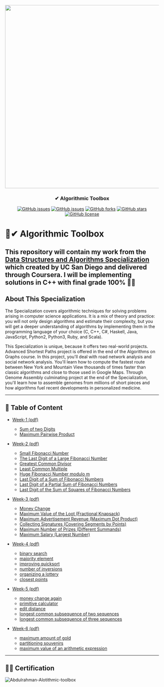 <div align="center">
 
<img width="600px" src="https://d3njjcbhbojbot.cloudfront.net/api/utilities/v1/imageproxy/https://coursera-course-photos.s3.amazonaws.com/fb/434400d9ac11e5afbfa359f34ae5f0/logo3.png?auto=format%2Ccompress&dpr=1">

</div>

<h3 align="center">✔ Algorithmic Toolbox</h3>
<div align="center">

[![GitHub issues](https://img.shields.io/github/contributors/Abdulrahman-Khalid/Algorithmic-Toolbox-Coursera-San-Diego)](https://github.com/Abdulrahman-Khalid/Algorithmic-Toolbox-Coursera-San-Diego/contributors)
[![GitHub issues](https://img.shields.io/github/issues/Abdulrahman-Khalid/Algorithmic-Toolbox-Coursera-San-Diego)](https://github.com/Abdulrahman-Khalid/Algorithmic-Toolbox-Coursera-San-Diego/issues)
[![GitHub forks](https://img.shields.io/github/forks/Abdulrahman-Khalid/Algorithmic-Toolbox-Coursera-San-Diego)](https://github.com/Abdulrahman-Khalid/Algorithmic-Toolbox-Coursera-San-Diego/network)
[![GitHub stars](https://img.shields.io/github/stars/Abdulrahman-Khalid/Algorithmic-Toolbox-Coursera-San-Diego)](https://github.com/Abdulrahman-Khalid/Algorithmic-Toolbox-Coursera-San-Diego/stargazers)
[![GitHub license](https://img.shields.io/github/license/Abdulrahman-Khalid/Algorithmic-Toolbox-Coursera-San-Diego)](https://github.com/Abdulrahman-Khalid/Algorithmic-Toolbox-Coursera-San-Diego/blob/master/LICENSE)

</div>

# 🌟✔ Algorithmic Toolbox

This repository will contain my work from the [Data Structures and Algorithms Specialization](https://www.coursera.org/specializations/data-structures-algorithms) 
which created by UC San Diego and delivered through Coursera. I will be implementing solutions in C++ with final grade 100% 🎉🎈
-----------------------------------------------------------------------------------------------------------------------

## About This Specialization

The Specialization covers algorithmic techniques for solving problems arising in computer science applications. It is a mix of theory and practice: you will not only design algorithms and estimate their complexity, but you will get a deeper understanding of algorithms by implementing them in the programming language of your choice (C, C++, C#, Haskell, Java, JavaScript, Python2, Python3, Ruby, and Scala).

This Specialization is unique, because it offers two real-world projects. Advanced Shortest Paths project is offered in the end of the Algorithms on Graphs course. In this project, you'll deal with road network analysis and social network analysis. You'll learn how to compute the fastest route between New York and Mountain View thousands of times faster than classic algorithms and close to those used in Google Maps. Through Genome Assembly culminating project at the end of the Specialization, you'll learn how to assemble genomes from millions of short pieces and how algorithms fuel recent developments in personalized medicine.

-----------------------------------------------------------------------------------------------------------------------

## 📝 Table of Content
- [Week-1](/week1_programming_challenges)[ (pdf) ](/week1_programming_challenges/week1_programming_challenges.pdf)
  * [Sum of two Digits](/week1_programming_challenges/1_sum_of_two_digits)
  * [Maximum Pairwise Product](/week1_programming_challenges/2_maximum_pairwise_product)


- [Week-2](/week2_programming_challenges)[ (pdf) ](/week2_algorithmic_warmup/week2_programming_challenges.pdf)
  * [Small Fibonacci Number](/week2_algorithmic_warmup/1_fibonacci_number)
  * [The Last Digit of a Large Fibonacci Number](/week2_algorithmic_warmup/2_last_digit_of_fibonacci_number)
  * [Greatest Common Divisor](/week2_algorithmic_warmup/3_greatest_common_divisor)
  * [Least Common Multiple](/week2_algorithmic_warmup/4_least_common_multiple)
  * [Huge Fibonacci Number modulo m](/week2_algorithmic_warmup/5_fibonacci_number_again)
  * [Last Digit of a Sum of Fibonacci Numbers](/week2_algorithmic_warmup/6_last_digit_of_the_sum_of_fibonacci_numbers)
  * [Last Digit of a Partial Sum of Fibonacci Numbers](/week2_algorithmic_warmup/7_last_digit_of_the_sum_of_fibonacci_numbers_again)
  * [Last Digit of the Sum of Squares of Fibonacci Numbers](/week2_algorithmic_warmup/8_last_digit_of_the_sum_of_squares_of_fibonacci_numbers)
  
  
- [Week-3](/week3_programming_challenges)[ (pdf) ](/week2_programming_challenges/week2_programming_challenges.pdf)
  * [Money Change](/week3_programming_challenges/1_money_change)
  * [Maximum Value of the Loot (Fractional Knapsack)](/week3_programming_challenges/2_maximum_value_of_the_loot)
  * [Maximum Advertisement Revenue (Maximum Dot Product)](/week3_programming_challenges/3_maximum_advertisement_revenue)
  * [Collecting Signatures (Covering Segments by Points)](/week3_programming_challenges/4_collecting_signatures)
  * [Maximum Number of Prizes (Different Summands)](/week3_programming_challenges/5_maximum_number_of_prizes)
  * [Maximum Salary (Largest Number)](/week3_programming_challenges/6_maximum_salary)


- [Week-4](/week4_programming_challenges)[ (pdf) ](/week4_divide_and_conquer/week4_divide_and_conquer.pdf)
  * [binary search](/week4_divide_and_conquer/1_binary_search)
  * [majority element](/week4_divide_and_conquer/2_majority_element)
  * [improving quicksort](/week4_divide_and_conquer/3_improving_quicksort)
  * [number of inversions](/week4_divide_and_conquer/4_number_of_inversions)
  * [organizing a lottery](/week4_divide_and_conquer/5_organizing_a_lottery)
  * [closest points](/week4_divide_and_conquer/6_closest_points)
  
  
- [Week-5](/week5_programming_challenges)[ (pdf) ](/week5_dynamic_programming1/week5_dynamic_programming1.pdf)
  * [money change again](/week5_dynamic_programming1/1_binary_search)
  * [primitive calculator](/week5_dynamic_programming1/2_majority_element)
  * [edit distance](/week5_dynamic_programming1/3_improving_quicksort)
  * [longest common subsequence of two sequences](/week5_dynamic_programming1/4_number_of_inversions)
  * [longest common subsequence of three sequences](/week5_dynamic_programming1/5_organizing_a_lottery)
  
  
- [Week-6](/week6_programming_challenges)[ (pdf) ](/week6_dynamic_programming2/week6_dynamic_programming1.pdf)
  * [maximum amount of gold](/week6_dynamic_programming2/1_maximum_amount_of_gold)
  * [partitioning souvenirs](/week6_dynamic_programming2/2_partitioning_souvenirs)
  * [maximum value of an arithmetic expression](/week6_dynamic_programming2/3_maximum_value_of_an_arithmetic_expression)
  
------------------------------------------------------------------------------------------------------------------------------
## 🎉🎈 Certification 


![Abdulrahman-Alotithmic-toolbox](https://user-images.githubusercontent.com/35617547/82099742-5fbd5e80-9708-11ea-8995-d7b4e3bcc9df.jpg)


